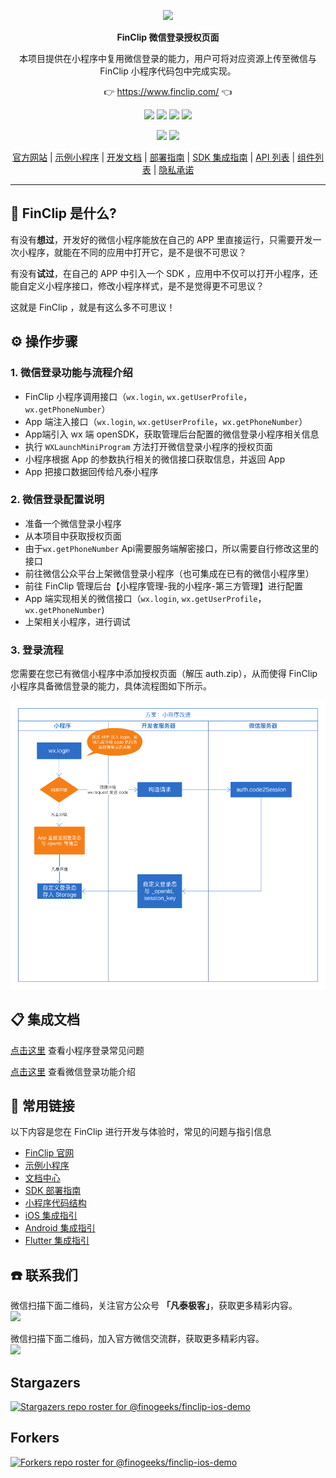 <p align="center">
    <a href="https://www.finclip.com?from=github">
    <img width="auto" src="https://www.finclip.com/mop/document/images/logo.png">
    </a>
</p>

<p align="center"> 
    <strong>FinClip 微信登录授权页面</strong></br>
<p>
<p align="center"> 
        本项目提供在小程序中复用微信登录的能力，用户可将对应资源上传至微信与 FinClip 小程序代码包中完成实现。
<p>

<p align="center"> 
	👉 <a href="https://www.finclip.com?from=github">https://www.finclip.com/</a> 👈
</p>

<div align="center">

<a href="#"><img src="https://img.shields.io/badge/%E4%B8%93%E5%B1%9E%E5%BC%80%E5%8F%91%E8%80%85-20000%2B-brightgreen"></a>
<a href="#"><img src="https://img.shields.io/badge/%E5%B7%B2%E4%B8%8A%E6%9E%B6%E5%B0%8F%E7%A8%8B%E5%BA%8F-6000%2B-blue"></a>
<a href="#"><img src="https://img.shields.io/badge/%E5%B7%B2%E9%9B%86%E6%88%90%E5%B0%8F%E7%A8%8B%E5%BA%8F%E5%BA%94%E7%94%A8-75%2B-yellow"></a>
<a href="#"><img src="https://img.shields.io/badge/%E5%AE%9E%E9%99%85%E8%A6%86%E7%9B%96%E7%94%A8%E6%88%B7-2500%20%E4%B8%87%2B-orange"></a>

<a href="https://www.zhihu.com/org/finchat"><img src="https://img.shields.io/badge/FinClip--lightgrey?logo=zhihu&style=social"></a>
<a href="https://www.finclip.com/blog/"><img src="https://img.shields.io/badge/FinClip%20Blog--lightgrey?logo=ghost&style=social"></a>



</div>

<p align="center">

<div align="center">

[官方网站](https://www.finclip.com/) | [示例小程序](https://www.finclip.com/#/market) | [开发文档](https://www.finclip.com/mop/document/) | [部署指南](https://www.finclip.com/mop/document/introduce/quickStart/cloud-server-deployment-guide.html) | [SDK 集成指南](https://www.finclip.com/mop/document/introduce/quickStart/intergration-guide.html) | [API 列表](https://www.finclip.com/mop/document/develop/api/overview.html) | [组件列表](https://www.finclip.com/mop/document/develop/component/overview.html) | [隐私承诺](https://www.finclip.com/mop/document/operate/safety.html)

</div>

-----
## 🤔 FinClip 是什么?

有没有**想过**，开发好的微信小程序能放在自己的 APP 里直接运行，只需要开发一次小程序，就能在不同的应用中打开它，是不是很不可思议？

有没有**试过**，在自己的 APP 中引入一个 SDK ，应用中不仅可以打开小程序，还能自定义小程序接口，修改小程序样式，是不是觉得更不可思议？

这就是 FinClip ，就是有这么多不可思议！

## ⚙️ 操作步骤
### 1. 微信登录功能与流程介绍
* FinClip 小程序调用接口（`wx.login`, `wx.getUserProfile`，`wx.getPhoneNumber`）
* App 端注入接口（`wx.login`, `wx.getUserProfile`，`wx.getPhoneNumber`）
* App端引入 wx 端 openSDK，获取管理后台配置的微信登录小程序相关信息
* 执行 `WXLaunchMiniProgram` 方法打开微信登录小程序的授权页面
* 小程序根据 App 的参数执行相关的微信接口获取信息，并返回 App
* App 把接口数据回传给凡泰小程序

### 2. 微信登录配置说明
* 准备一个微信登录小程序
* 从本项目中获取授权页面
* 由于`wx.getPhoneNumber` Api需要服务端解密接口，所以需要自行修改这里的接口
* 前往微信公众平台上架微信登录小程序（也可集成在已有的微信小程序里）
* 前往 FinClip 管理后台【小程序管理-我的小程序-第三方管理】进行配置
* App 端实现相关的微信接口（`wx.login`, `wx.getUserProfile`，`wx.getPhoneNumber`)
* 上架相关小程序，进行调试

### 3. 登录流程
您需要在您已有微信小程序中添加授权页面（解压 auth.zip），从而使得 FinClip 小程序具备微信登录的能力，具体流程图如下所示。

![image.png](https://raw.githubusercontent.com/finogeeks/wechat-auth-page/main/image.png)

## 📋 集成文档
[点击这里](https://www.finclip.com/mop/document/faq/app/wechat-login-issue.html) 查看小程序登录常见问题

[点击这里](https://www.finclip.com/mop/document/introduce/functionDescription/wx-login.html) 查看微信登录功能介绍


## 🔗 常用链接
以下内容是您在 FinClip 进行开发与体验时，常见的问题与指引信息

- [FinClip 官网](https://www.finclip.com/#/home)
- [示例小程序](https://www.finclip.com/#/market)
- [文档中心](https://www.finclip.com/mop/document/)
- [SDK 部署指南](https://www.finclip.com/mop/document/introduce/quickStart/intergration-guide.html)
- [小程序代码结构](https://www.finclip.com/mop/document/develop/guide/structure.html)
- [iOS 集成指引](https://www.finclip.com/mop/document/runtime-sdk/ios/ios-integrate.html)
- [Android 集成指引](https://www.finclip.com/mop/document/runtime-sdk/android/android-integrate.html)
- [Flutter 集成指引](https://www.finclip.com/mop/document/runtime-sdk/flutter/flutter-integrate.html)

## ☎️ 联系我们
微信扫描下面二维码，关注官方公众号 **「凡泰极客」**，获取更多精彩内容。<br>
<img width="150px" src="https://www.finclip.com/mop/document/images/ic_qr.svg">

微信扫描下面二维码，加入官方微信交流群，获取更多精彩内容。<br>
<img width="150px" src="https://www-cdn.finclip.com/images/qrcode/qrcode_shequn_text.png">

## Stargazers
[![Stargazers repo roster for @finogeeks/finclip-ios-demo](https://reporoster.com/stars/finogeeks/wechat-auth-page)](https://github.com/finogeeks/wechat-auth-page/stargazers)

## Forkers
[![Forkers repo roster for @finogeeks/finclip-ios-demo](https://reporoster.com/forks/finogeeks/wechat-auth-page)](https://github.com/finogeeks/finclip-ios-demo/network/members)
